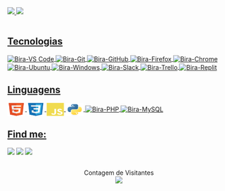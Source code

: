 <!--### My friends call me Bira 👋 -->

<!--<div>
	<img src="https://readme-typing-svg.herokuapp.com/?color=Ufff&center=true&vCenter=true&multiline=true&width=500&height=100&lines=Hello+Everyone!;My+name+is+Erick%2C+but+my+friends+call+me+Bira;Im+studying+to+be+a+Python+developer.">
</div>-->

<div align: "center">
  <a href="https://github.com/BiraBalaZ">
  <img height="160em" src="https://github-readme-stats.vercel.app/api?username=birabalaz&show_icons=true&theme=dracula&include_all_commits=true&count_private=true&borders=false"/>
  <img height="160em" src="https://github-readme-stats.vercel.app/api/top-langs/?username=birabalaz&layout=compact&langs_count=8&theme=dracula&hide_&card_width=365"/>
</div>
  
  <div style="display: inline_block"><br>
  
  ## Tecnologias
  

  <!--<img align="center" alt="Bira-SonyVegas" height="30" width="30"  src="https://user-images.githubusercontent.com/85596186/197551413-db533b4a-ca13-465b-8e84-eede970f1808.png" /> -->
  <img align="center" alt="Bira-VS Code" height="30" width="40"  src="https://cdn.jsdelivr.net/gh/devicons/devicon/icons/vscode/vscode-original.svg" />
  <img align="center" alt="Bira-Git"     height="30" width="40"  src="https://cdn.jsdelivr.net/gh/devicons/devicon/icons/git/git-original.svg" />
  <img align="center" alt="Bira-GitHub"  height="30" width="30" src="https://user-images.githubusercontent.com/85596186/197550500-e095478b-f97b-43d1-9df1-02718e3ba928.png" />
  <img align="center" alt="Bira-Firefox"   height="30"   width="40"  src="https://cdn.jsdelivr.net/gh/devicons/devicon/icons/firefox/firefox-original.svg" />
  <img align="center" alt="Bira-Chrome"  height="30"   width="40"  src="https://cdn.jsdelivr.net/gh/devicons/devicon/icons/chrome/chrome-original.svg"/>
  <img align="center" alt="Bira-Ubuntu"  height="30"   width="40" src="https://cdn.jsdelivr.net/gh/devicons/devicon@latest/icons/ubuntu/ubuntu-original.svg" />
  <img align="center" alt="Bira-Windows"  height="30"   width="40" src="https://cdn.jsdelivr.net/gh/devicons/devicon/icons/windows8/windows8-original.svg" />
  <img align="center" alt="Bira-Slack"  height="30"   width="40" src="https://cdn.jsdelivr.net/gh/devicons/devicon/icons/slack/slack-original.svg" />
  <img align="center" alt="Bira-Trello"  height="30"   width="40" src="https://cdn.jsdelivr.net/gh/devicons/devicon/icons/trello/trello-plain.svg" />
  <img align="center" alt="Bira-Replit"  height="30"   width="40" src="https://cdn.jsdelivr.net/gh/devicons/devicon@latest/icons/replit/replit-original.svg" />
  <!--<img align="center" alt="Bira-Bootstrap"  height="40"   width="50" src="https://cdn.jsdelivr.net/gh/devicons/devicon@latest/icons/bootstrap/bootstrap-original.svg" />
  <img align="center" alt="Bira-Django"  height="50"   width="60" src="https://cdn.jsdelivr.net/gh/devicons/devicon@latest/icons/django/django-plain-wordmark.svg" /> -->
 
 ## Linguagens
 
  <img align="center" alt="Bira-HTML" height="30" width="40" src="https://raw.githubusercontent.com/devicons/devicon/master/icons/html5/html5-original.svg">
  <img align="center" alt="Bira-CSS" height="30" width="40" src="https://raw.githubusercontent.com/devicons/devicon/master/icons/css3/css3-original.svg">
  <img align="center" alt="Bira-Js" height="30" width="40" src="https://raw.githubusercontent.com/devicons/devicon/master/icons/javascript/javascript-plain.svg">
  <img align="center" alt="Bira-Python" height="30" width="40" src="https://raw.githubusercontent.com/devicons/devicon/master/icons/python/python-original.svg">
  <!--<img align="center" alt="Bira-Gamemaker" height="30" width="40" src="https://coal.gamemaker.io/sites/5d75794b3c84c70006700381/theme/images/svg/logomark.svg">-->
  <img align="center" alt="Bira-PHP" height="30" width="40" src="https://cdn.jsdelivr.net/gh/devicons/devicon@latest/icons/php/php-original.svg">
  <img align="center" alt="Bira-MySQL" height="50" width="60"  src="https://cdn.jsdelivr.net/gh/devicons/devicon@latest/icons/mysql/mysql-original-wordmark.svg">
</div>
  
  ## Find me:
  
<div>
	<a target="_blank" href= "https://linktr.ee/birabalaz"> <img src="https://img.shields.io/badge/linktree-39E09B?style=for-the-badge&logo=linktree&logoColor=white"></a>
	<a target="_blank" href= "https://www.instagram.com/eriick.monteiro/"> <img src="https://img.shields.io/badge/-Instagram-%23E4405F?style=for-the-badge&logo=instagram&logoColor=white"></a>
	<!--<a target="_blank" href= "https://birabalaz.itch.io/"> <img src="https://img.shields.io/badge/Itch.io-FA5C5C?style=for-the-badge&logo=itchdotio&logoColor=white"></a>-->
	<a target="_blank" href= "https://www.linkedin.com/in/eriick-monteiro/"> <img src="https://img.shields.io/badge/-LinkedIn-%230077B5?style=for-the-badge&logo=linkedin&logoColor=white"></a>
	<!-- <a target="_blank" href= "https://www.reddit.com/user/BiraBalaZ"> <img src="https://img.shields.io/badge/Reddit-FF4500?style=for-the-badge&logo=reddit&logoColor=white=for-the-badge&logo=gmail&logoColor=white"></a>
	<a target="_blank" href= "https://www.buymeacoffee.com/erickmonteiro"> <img src="https://img.shields.io/badge/Buy%20Me%20a%20Coffee-yellow?style=for-the-badge&logo=buy-me-a-coffe&logoColor=black=for-the-badge&logo=gmail&logoColor=black"></a>	 -->
</div>

##

<p align="center"> 
  Contagem de Visitantes<br>
  <img src="https://profile-counter.glitch.me/birabalaz/count.svg" />
</p>
